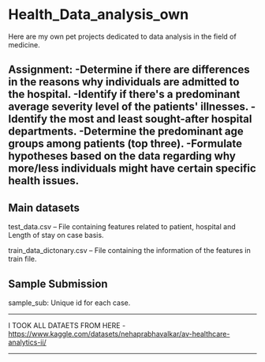 # Health_Data_analysis_own
Here are my own pet projects dedicated to data analysis in the field of medicine.

Assignment:
-Determine if there are differences in the reasons why individuals are admitted to the hospital.
-Identify if there's a predominant average severity level of the patients' illnesses.
-Identify the most and least sought-after hospital departments. 
-Determine the predominant age groups among patients (top three). 
-Formulate hypotheses based on the data regarding why more/less individuals might have certain specific health issues.
--

Main datasets
--
test_data.csv – File containing features related to patient, hospital and Length of stay on case basis.

train_data_dictonary.csv – File containing the information of the features in train file.

Sample Submission
--
sample_sub: Unique id for each case.

***
I TOOK ALL DATAETS FROM HERE - https://www.kaggle.com/datasets/nehaprabhavalkar/av-healthcare-analytics-ii/
***
